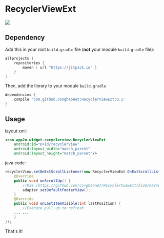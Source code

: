 # RecyclerViewExt
[![](https://jitpack.io/v/conghaonet/RecyclerViewExt.svg)](https://jitpack.io/#conghaonet/RecyclerViewExt)

## Dependency
Add this in your root `build.gradle` file (**not** your module `build.gradle` file):

```gradle
allprojects {
	repositories {
        maven { url "https://jitpack.io" }
    }
}
```

Then, add the library to your module `build.gradle`
```gradle
dependencies {
    compile 'com.github.conghaonet:RecyclerViewExt:0.1'
}
```

## Usage
layout xml:
```xml
<com.app2m.widget.recyclerview.RecyclerViewExt
    android:id="@+id/recyclerView"
    android:layout_width="match_parent"
    android:layout_height="match_parent"/>
```

java code:
```java
recyclerView.setOnExtScrollListener(new RecyclerViewExt.OnExtScrollListener() {
    @Override
    public void onScrollUp() {
        //Use [https://github.com/conghaonet/RecyclerViewExt/blob/master/recycler_view_ext/src/main/java/com/app2m/widget/recyclerview/RecyclerViewExtAdapter.java](RecyclerViewExtAdapter)
        adapter.setDefaultFooterView();
    }
    @Override
    public void onLastItemVisible(int lastPosition) {
        //Execute pull up to refresh
	... ...
    }
});
```
That's it!
